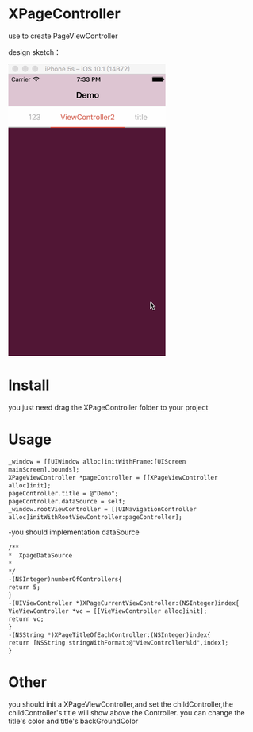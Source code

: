 # XPageController
use to create PageViewController

design sketch：

![](https://github.com/StrongX/XPageController/blob/master/show.gif)

# Install
you just need drag the XPageController folder to your project

# Usage
```
_window = [[UIWindow alloc]initWithFrame:[UIScreen mainScreen].bounds];
XPageViewController *pageController = [[XPageViewController alloc]init];
pageController.title = @"Demo";
pageController.dataSource = self;
_window.rootViewController = [[UINavigationController alloc]initWithRootViewController:pageController];

```
-you should implementation dataSource
```
/**
*  XpageDataSource
*
*/
-(NSInteger)numberOfControllers{
return 5;
}
-(UIViewController *)XPageCurrentViewController:(NSInteger)index{
VieViewController *vc = [[VieViewController alloc]init];
return vc;
}
-(NSString *)XPageTitleOfEachController:(NSInteger)index{
return [NSString stringWithFormat:@"ViewController%ld",index];
}
```
# Other
you should init a XPageViewController,and set the childController,the childController's title will show above the Controller.
you can change the title's color and title's backGroundColor

